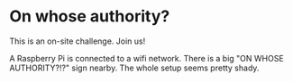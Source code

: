 # On whose authority?

This is an on-site challenge. Join us!

A Raspberry Pi is connected to a wifi network. There is a big "ON WHOSE AUTHORITY?!?" sign nearby. The whole setup seems pretty shady.

